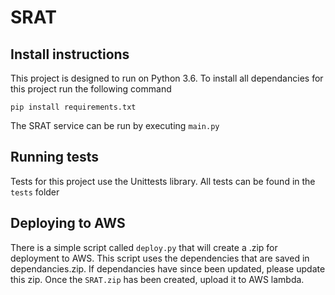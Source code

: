 # SRAT

## Install instructions

This project is designed to run on Python 3.6.
To install all dependancies for this project run the following command
```
pip install requirements.txt
```

The SRAT service can be run by executing `main.py`

## Running tests

Tests for this project use the Unittests library. All tests can be found in the `tests` folder

## Deploying to AWS

There is a simple script called `deploy.py` that will create a .zip for deployment to AWS. This script uses the dependencies that are saved in dependancies.zip. If dependancies have since been updated, please update this zip. Once the `SRAT.zip` has been created, upload it to AWS lambda.
